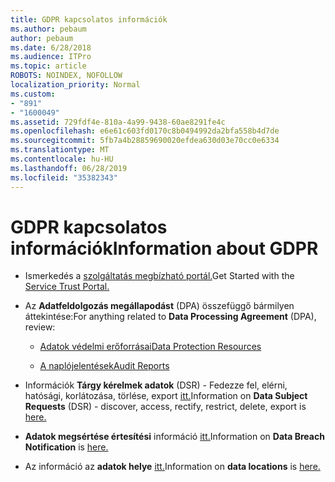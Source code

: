 ```yaml
---
title: GDPR kapcsolatos információk
ms.author: pebaum
author: pebaum
ms.date: 6/28/2018
ms.audience: ITPro
ms.topic: article
ROBOTS: NOINDEX, NOFOLLOW
localization_priority: Normal
ms.custom:
- "891"
- "1600049"
ms.assetid: 729fdf4e-810a-4a99-9438-60ae8291fe4c
ms.openlocfilehash: e6e61c603fd0170c8b0494992da2bfa558b4d7de
ms.sourcegitcommit: 5fb7a4b28859690020efdea630d03e70cc0e6334
ms.translationtype: MT
ms.contentlocale: hu-HU
ms.lasthandoff: 06/28/2019
ms.locfileid: "35382343"
---
```

# <a name="information-about-gdpr"></a><span data-ttu-id="02f74-102">GDPR kapcsolatos információk</span><span class="sxs-lookup"><span data-stu-id="02f74-102">Information about GDPR</span></span>

- <span data-ttu-id="02f74-103">Ismerkedés a [szolgáltatás megbízható portál.](https://servicetrust.microsoft.com/ViewPage/GDPRGetStarted)</span><span class="sxs-lookup"><span data-stu-id="02f74-103">Get Started with the [Service Trust Portal.](https://servicetrust.microsoft.com/ViewPage/GDPRGetStarted)</span></span>

- <span data-ttu-id="02f74-104">Az **Adatfeldolgozás megállapodást** (DPA) összefüggő bármilyen áttekintése:</span><span class="sxs-lookup"><span data-stu-id="02f74-104">For anything related to **Data Processing Agreement** (DPA), review:</span></span>

  - [<span data-ttu-id="02f74-105">Adatok védelmi erőforrásai</span><span class="sxs-lookup"><span data-stu-id="02f74-105">Data Protection Resources</span></span>](https://servicetrust.microsoft.com/ViewPage/TrustDocuments)

  - [<span data-ttu-id="02f74-106">A naplójelentések</span><span class="sxs-lookup"><span data-stu-id="02f74-106">Audit Reports</span></span>](https://servicetrust.microsoft.com/ViewPage/MSComplianceGuide)

- <span data-ttu-id="02f74-107">Információk **Tárgy kérelmek adatok** (DSR) - Fedezze fel, elérni, hatósági, korlátozása, törlése, export [itt.](https://docs.microsoft.com/microsoft-365/compliance/gdpr-dsr-office365)</span><span class="sxs-lookup"><span data-stu-id="02f74-107">Information on **Data Subject Requests** (DSR) - discover, access, rectify, restrict, delete, export is [here.](https://docs.microsoft.com/microsoft-365/compliance/gdpr-dsr-office365)</span></span>

- <span data-ttu-id="02f74-108">**Adatok megsértése értesítési** információ [itt.](https://servicetrust.microsoft.com/ViewPage/GDPRBreach)</span><span class="sxs-lookup"><span data-stu-id="02f74-108">Information on **Data Breach Notification** is [here.](https://servicetrust.microsoft.com/ViewPage/GDPRBreach)</span></span>

- <span data-ttu-id="02f74-109">Az információ az **adatok helye** [itt.](https://products.office.com/where-is-your-data-located?ms.officeurl=datamaps&amp;geo=All#All)</span><span class="sxs-lookup"><span data-stu-id="02f74-109">Information on **data locations** is [here.](https://products.office.com/where-is-your-data-located?ms.officeurl=datamaps&amp;geo=All#All)</span></span>
